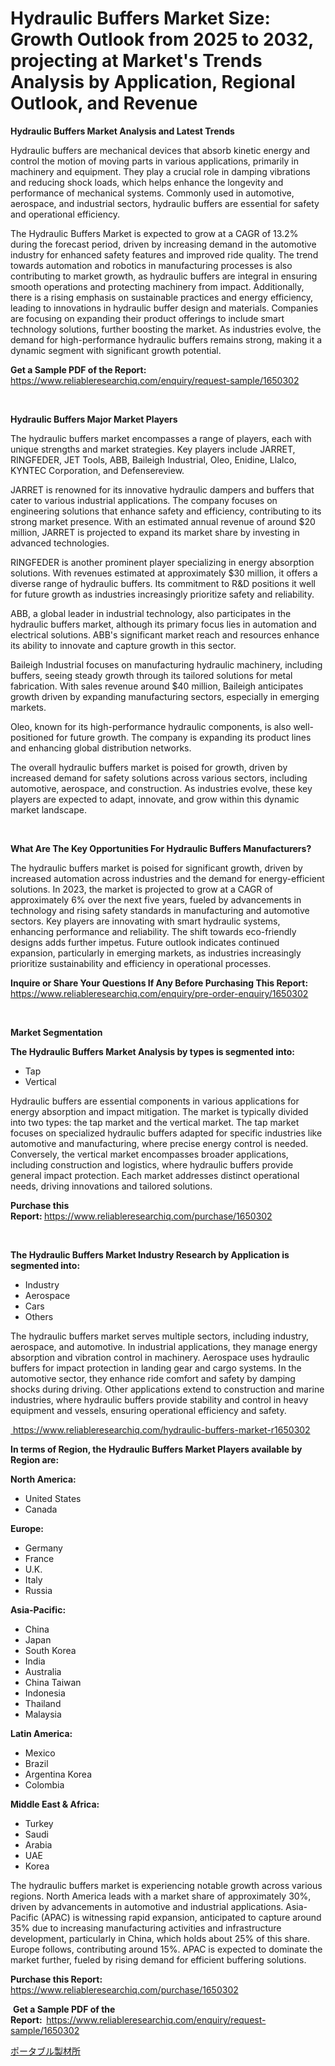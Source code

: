 <p><h1>Hydraulic Buffers Market Size: Growth Outlook from 2025 to 2032, projecting at Market's Trends Analysis by Application, Regional Outlook, and Revenue</h1></p><p><strong>Hydraulic Buffers Market Analysis and Latest Trends</strong></p>
<p><p>Hydraulic buffers are mechanical devices that absorb kinetic energy and control the motion of moving parts in various applications, primarily in machinery and equipment. They play a crucial role in damping vibrations and reducing shock loads, which helps enhance the longevity and performance of mechanical systems. Commonly used in automotive, aerospace, and industrial sectors, hydraulic buffers are essential for safety and operational efficiency.</p><p>The Hydraulic Buffers Market is expected to grow at a CAGR of 13.2% during the forecast period, driven by increasing demand in the automotive industry for enhanced safety features and improved ride quality. The trend towards automation and robotics in manufacturing processes is also contributing to market growth, as hydraulic buffers are integral in ensuring smooth operations and protecting machinery from impact. Additionally, there is a rising emphasis on sustainable practices and energy efficiency, leading to innovations in hydraulic buffer design and materials. Companies are focusing on expanding their product offerings to include smart technology solutions, further boosting the market. As industries evolve, the demand for high-performance hydraulic buffers remains strong, making it a dynamic segment with significant growth potential.</p></p>
<p><strong>Get a Sample PDF of the Report:&nbsp;</strong> <a href="https://www.reliableresearchiq.com/enquiry/request-sample/1650302?utm_campaign=1082&utm_medium=2&utm_source=Github&utm_content=ia&utm_term=17022025&utm_id=hydraulic-buffers">https://www.reliableresearchiq.com/enquiry/request-sample/1650302</a></p>
<p>&nbsp;</p>
<p><strong>Hydraulic Buffers Major Market Players</strong></p>
<p><p>The hydraulic buffers market encompasses a range of players, each with unique strengths and market strategies. Key players include JARRET, RINGFEDER, JET Tools, ABB, Baileigh Industrial, Oleo, Enidine, Llalco, KYNTEC Corporation, and Defensereview.</p><p>JARRET is renowned for its innovative hydraulic dampers and buffers that cater to various industrial applications. The company focuses on engineering solutions that enhance safety and efficiency, contributing to its strong market presence. With an estimated annual revenue of around $20 million, JARRET is projected to expand its market share by investing in advanced technologies.</p><p>RINGFEDER is another prominent player specializing in energy absorption solutions. With revenues estimated at approximately $30 million, it offers a diverse range of hydraulic buffers. Its commitment to R&D positions it well for future growth as industries increasingly prioritize safety and reliability.</p><p>ABB, a global leader in industrial technology, also participates in the hydraulic buffers market, although its primary focus lies in automation and electrical solutions. ABB's significant market reach and resources enhance its ability to innovate and capture growth in this sector.</p><p>Baileigh Industrial focuses on manufacturing hydraulic machinery, including buffers, seeing steady growth through its tailored solutions for metal fabrication. With sales revenue around $40 million, Baileigh anticipates growth driven by expanding manufacturing sectors, especially in emerging markets.</p><p>Oleo, known for its high-performance hydraulic components, is also well-positioned for future growth. The company is expanding its product lines and enhancing global distribution networks.</p><p>The overall hydraulic buffers market is poised for growth, driven by increased demand for safety solutions across various sectors, including automotive, aerospace, and construction. As industries evolve, these key players are expected to adapt, innovate, and grow within this dynamic market landscape.</p></p>
<p>&nbsp;</p>
<p><strong>What Are The Key Opportunities For Hydraulic Buffers Manufacturers?</strong></p>
<p><p>The hydraulic buffers market is poised for significant growth, driven by increased automation across industries and the demand for energy-efficient solutions. In 2023, the market is projected to grow at a CAGR of approximately 6% over the next five years, fueled by advancements in technology and rising safety standards in manufacturing and automotive sectors. Key players are innovating with smart hydraulic systems, enhancing performance and reliability. The shift towards eco-friendly designs adds further impetus. Future outlook indicates continued expansion, particularly in emerging markets, as industries increasingly prioritize sustainability and efficiency in operational processes.</p></p>
<p><strong>Inquire or Share Your Questions If Any Before Purchasing This Report:</strong> <a href="https://www.reliableresearchiq.com/enquiry/pre-order-enquiry/1650302?utm_campaign=1082&utm_medium=2&utm_source=Github&utm_content=ia&utm_term=17022025&utm_id=hydraulic-buffers">https://www.reliableresearchiq.com/enquiry/pre-order-enquiry/1650302</a></p>
<p>&nbsp;</p>
<p><strong>Market Segmentation</strong></p>
<p><strong>The Hydraulic Buffers Market Analysis by types is segmented into:</strong></p>
<p><ul><li>Tap</li><li>Vertical</li></ul></p>
<p><p>Hydraulic buffers are essential components in various applications for energy absorption and impact mitigation. The market is typically divided into two types: the tap market and the vertical market. The tap market focuses on specialized hydraulic buffers adapted for specific industries like automotive and manufacturing, where precise energy control is needed. Conversely, the vertical market encompasses broader applications, including construction and logistics, where hydraulic buffers provide general impact protection. Each market addresses distinct operational needs, driving innovations and tailored solutions.</p></p>
<p><strong>Purchase this Report:&nbsp;</strong><a href="https://www.reliableresearchiq.com/purchase/1650302?utm_campaign=1082&utm_medium=2&utm_source=Github&utm_content=ia&utm_term=17022025&utm_id=hydraulic-buffers">https://www.reliableresearchiq.com/purchase/1650302</a></p>
<p>&nbsp;</p>
<p><strong>The Hydraulic Buffers Market Industry Research by Application is segmented into:</strong></p>
<p><ul><li>Industry</li><li>Aerospace</li><li>Cars</li><li>Others</li></ul></p>
<p><p>The hydraulic buffers market serves multiple sectors, including industry, aerospace, and automotive. In industrial applications, they manage energy absorption and vibration control in machinery. Aerospace uses hydraulic buffers for impact protection in landing gear and cargo systems. In the automotive sector, they enhance ride comfort and safety by damping shocks during driving. Other applications extend to construction and marine industries, where hydraulic buffers provide stability and control in heavy equipment and vessels, ensuring operational efficiency and safety.</p></p>
<p><a href="https://www.reliableresearchiq.com/hydraulic-buffers-market-r1650302?utm_campaign=1082&utm_medium=2&utm_source=Github&utm_content=ia&utm_term=17022025&utm_id=hydraulic-buffers">&nbsp;https://www.reliableresearchiq.com/hydraulic-buffers-market-r1650302</a></p>
<p><strong>In terms of Region, the Hydraulic Buffers Market Players available by Region are:</strong></p>
<p>
    <p> <strong> North America: </strong>
        <ul>
            <li>United States</li>
            <li>Canada</li>
        </ul>
        </p> 
    <p> <strong> Europe: </strong>
        <ul>
            <li>Germany</li>
            <li>France</li>
            <li>U.K.</li>
            <li>Italy</li>
            <li>Russia</li>
        </ul>
        </p> 
    <p> <strong> Asia-Pacific: </strong>
        <ul>
            <li>China</li>
            <li>Japan</li>
            <li>South Korea</li>
            <li>India</li>
            <li>Australia</li>
            <li>China Taiwan</li>
            <li>Indonesia</li>
            <li>Thailand</li>
            <li>Malaysia</li>
        </ul>
        </p> 
    <p> <strong> Latin America: </strong>
        <ul>
            <li>Mexico</li>
            <li>Brazil</li>
            <li>Argentina Korea</li>
            <li>Colombia</li>
        </ul>
        </p> 
    <p> <strong> Middle East & Africa: </strong>
        <ul>
            <li>Turkey</li>
            <li>Saudi</li>
            <li>Arabia</li>
            <li>UAE</li>
            <li>Korea</li>
        </ul>
    </p>
    </p>
<p><p>The hydraulic buffers market is experiencing notable growth across various regions. North America leads with a market share of approximately 30%, driven by advancements in automotive and industrial applications. Asia-Pacific (APAC) is witnessing rapid expansion, anticipated to capture around 35% due to increasing manufacturing activities and infrastructure development, particularly in China, which holds about 25% of this share. Europe follows, contributing around 15%. APAC is expected to dominate the market further, fueled by rising demand for efficient buffering solutions.</p></p>
<p><strong>Purchase this Report: </strong><a href="https://www.reliableresearchiq.com/purchase/1650302?utm_campaign=1082&utm_medium=2&utm_source=Github&utm_content=ia&utm_term=17022025&utm_id=hydraulic-buffers">https://www.reliableresearchiq.com/purchase/1650302</a></p>
<p>&nbsp;<strong>Get a Sample PDF of the Report:&nbsp;&nbsp;</strong><a href="https://www.reliableresearchiq.com/enquiry/request-sample/1650302?utm_campaign=1082&utm_medium=2&utm_source=Github&utm_content=ia&utm_term=17022025&utm_id=hydraulic-buffers">https://www.reliableresearchiq.com/enquiry/request-sample/1650302</a></p>
<p><strong></strong></p>
<p><p><a href="https://github.com/lababdou/Market-Research-Report-List-6/blob/main/490270537352.md?utm_campaign=1082&utm_medium=2&utm_source=Github&utm_content=ia&utm_term=17022025&utm_id=hydraulic-buffers">ポータブル製材所</a></p></p>